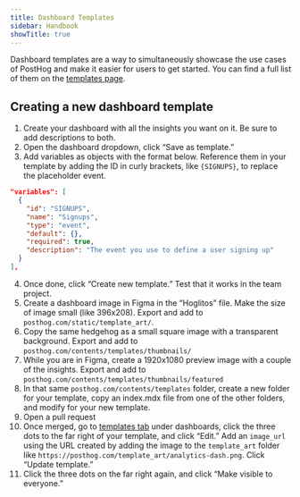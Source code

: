 ```yaml
---
title: Dashboard Templates
sidebar: Handbook
showTitle: true
---
```


Dashboard templates are a way to simultaneously showcase the use cases of PostHog and make it easier for users to get started. You can find a full list of them on the [templates page](/templates).

## Creating a new dashboard template

1. Create your dashboard with all the insights you want on it. Be sure to add descriptions to both.
2. Open the dashboard dropdown, click “Save as template.”
3. Add variables as objects with the format below. Reference them in your template by adding the ID in curly brackets, like `{SIGNUPS}`, to replace the placeholder event.

```json
"variables": [
  {
    "id": "SIGNUPS",
    "name": "Signups",
    "type": "event",
    "default": {},
    "required": true,
    "description": "The event you use to define a user signing up"
  }
],
```

4. Once done, click “Create new template.” Test that it works in the team project.
5. Create a dashboard image in Figma in the “Hoglitos” file. Make the size of image small (like 396x208). Export and add to `posthog.com/static/template_art/`.
6. Copy the same hedgehog as a small square image with a transparent background. Export and add to `posthog.com/contents/templates/thumbnails/`
7. While you are in Figma, create a 1920x1080 preview image with a couple of the insights. Export and add to `posthog.com/contents/templates/thumbnails/featured`
8. In that same `posthog.com/contents/templates` folder, create a new folder for your template, copy an index.mdx file from one of the other folders, and modify for your new template.
9. Open a pull request
10. Once merged, go to [templates tab](https://app.posthog.com/dashboard?tab=templates) under dashboards, click the three dots to the far right of your template, and click “Edit.” Add an `image_url` using the URL created by adding the image to the `template_art` folder like `https://posthog.com/template_art/analytics-dash.png`. Click “Update template.”
11. Click the three dots on the far right again, and click “Make visible to everyone.”